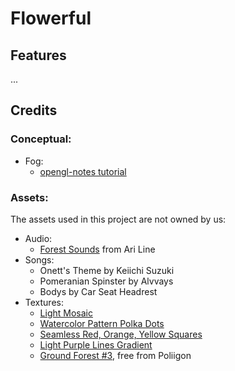 # Flowerful

## Features

...

## Credits

### Conceptual:

- Fog:
	- [opengl-notes tutorial](https://opengl-notes.readthedocs.io/en/latest/topics/texturing/aliasing.html)

### Assets: 

The assets used in this project are not owned by us:

- Audio:
	- [Forest Sounds](https://www.youtube.com/watch?v=ve8F6cv4fEI) from Ari Line
- Songs:
	- Onett's Theme by Keiichi Suzuki
	- Pomeranian Spinster by Alvvays
	- Bodys by Car Seat Headrest
- Textures:
	- [Light Mosaic](https://www.istockphoto.com/vector/light-mosaic-colorful-abstract-background-with-mosaic-vector-illustration-gm1044874492-279645994)
	- [Watercolor Pattern Polka Dots](https://www.dreamstime.com/watercolor-pattern-polka-dots-seamless-blue-abstract-modern-background-illustration-template-textile-wallpaper-wrapping-image134324834)
	- [Seamless Red, Orange, Yellow Squares](https://www.dreamstime.com/mosaic-pattern-original-image149714935)
	- [Light Purple Lines Gradient](https://www.vecteezy.com/vector-art/2541301-light-purple-vector-texture-with-lines-gradient-illustration-with-straight-lines-in-abstract-style-pattern-for-ads-commercials)
	- [Ground Forest #3](https://www.poliigon.com/texture/ground-forest-003/1949), free from Poliigon





